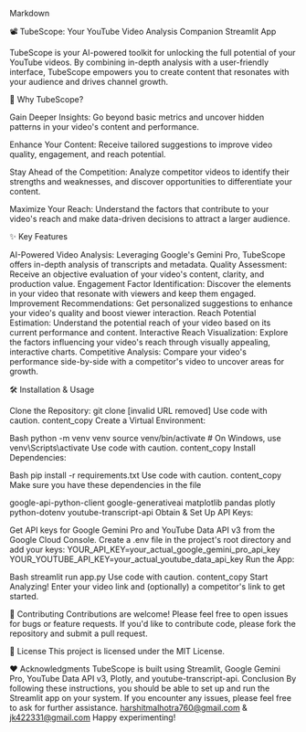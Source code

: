 Markdown

📽️ TubeScope: Your YouTube Video Analysis Companion
Streamlit App

TubeScope is your AI-powered toolkit for unlocking the full potential of your YouTube videos. By combining in-depth analysis with a user-friendly interface, TubeScope empowers you to create content that resonates with your audience and drives channel growth.

🚀 Why TubeScope?

Gain Deeper Insights: Go beyond basic metrics and uncover hidden patterns in your video's content and performance.

Enhance Your Content: Receive tailored suggestions to improve video quality, engagement, and reach potential.

Stay Ahead of the Competition: Analyze competitor videos to identify their strengths and weaknesses, and discover opportunities to differentiate your content.

Maximize Your Reach: Understand the factors that contribute to your video's reach and make data-driven decisions to attract a larger audience.

✨ Key Features

AI-Powered Video Analysis: Leveraging Google's Gemini Pro, TubeScope offers in-depth analysis of transcripts and metadata.
Quality Assessment: Receive an objective evaluation of your video's content, clarity, and production value.
Engagement Factor Identification: Discover the elements in your video that resonate with viewers and keep them engaged.
Improvement Recommendations: Get personalized suggestions to enhance your video's quality and boost viewer interaction.
Reach Potential Estimation: Understand the potential reach of your video based on its current performance and content.
Interactive Reach Visualization: Explore the factors influencing your video's reach through visually appealing, interactive charts.
Competitive Analysis: Compare your video's performance side-by-side with a competitor's video to uncover areas for growth.

🛠️ Installation & Usage

Clone the Repository:
git clone [invalid URL removed]
Use code with caution. content_copy Create a Virtual Environment:

Bash python -m venv venv source venv/bin/activate # On Windows, use venv\Scripts\activate Use code with caution. content_copy Install Dependencies:

Bash pip install -r requirements.txt Use code with caution. content_copy Make sure you have these dependencies in the file

google-api-python-client google-generativeai matplotlib pandas plotly python-dotenv youtube-transcript-api Obtain & Set Up API Keys:

Get API keys for Google Gemini Pro and YouTube Data API v3 from the Google Cloud Console. Create a .env file in the project's root directory and add your keys: YOUR_API_KEY=your_actual_google_gemini_pro_api_key YOUR_YOUTUBE_API_KEY=your_actual_youtube_data_api_key Run the App:

Bash streamlit run app.py Use code with caution. content_copy Start Analyzing! Enter your video link and (optionally) a competitor's link to get started.

🤝 Contributing Contributions are welcome! Please feel free to open issues for bugs or feature requests. If you'd like to contribute code, please fork the repository and submit a pull request.

📜 License This project is licensed under the MIT License.

❤️ Acknowledgments TubeScope is built using Streamlit, Google Gemini Pro, YouTube Data API v3, Plotly, and youtube-transcript-api.
Conclusion
By following these instructions, you should be able to set up and run the Streamlit app on your system. If you encounter any issues, please feel free to ask for further assistance. harshitmalhotra760@gmail.com & jk422331@gmail.com Happy experimenting!




